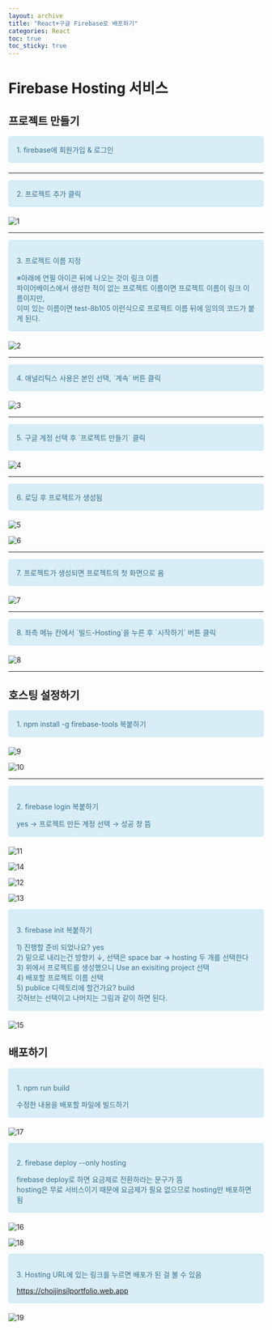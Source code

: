 ```yaml
---
layout: archive
title: "React+구글 Firebase로 배포하기"
categories: React
toc: true
toc_sticky: true
---
```


# Firebase Hosting 서비스

## 프로젝트 만들기

<div style="padding: 15px; border: 1px solid transparent; border-color: transparent; margin-bottom: 20px; border-radius: 4px; color: #31708f; background-color: #d9edf7; border-color: #bce8f1;">
  <div>1. firebase에 회원가입 & 로그인</div>
</div>

---

<div style="padding: 15px; border: 1px solid transparent; border-color: transparent; margin-bottom: 20px; border-radius: 4px; color: #31708f; background-color: #d9edf7; border-color: #bce8f1;">
  <div>2. 프로젝트 추가 클릭</div>
</div>

![1](https://github.com/chlwlstlf/portfolio/assets/63334368/a5df2403-3100-4318-bdfd-f4efbf3106ef)

---

<div style="padding: 15px; border: 1px solid transparent; border-color: transparent; margin-bottom: 20px; border-radius: 4px; color: #31708f; background-color: #d9edf7; border-color: #bce8f1;">
  <p>3. 프로젝트 이름 지정</p>
  <div>※아래에 연필 아이콘 뒤에 나오는 것이 링크 이름</div>
  <div>파이어베이스에서 생성한 적이 없는 프로젝트 이름이면 프로젝트 이름이 링크 이름이지만,</div>
  <div>이미 있는 이름이면 test-8b105 이런식으로 프로젝트 이름 뒤에 임의의 코드가 붙게 된다.</div>
</div>

![2](https://github.com/chlwlstlf/portfolio/assets/63334368/6bacd937-c0a4-4e6f-8613-e6a2cc2cb5c7)

---

<div style="padding: 15px; border: 1px solid transparent; border-color: transparent; margin-bottom: 20px; border-radius: 4px; color: #31708f; background-color: #d9edf7; border-color: #bce8f1;">
  <div>4. 애널리틱스 사용은 본인 선택, `계속` 버튼 클릭</div>
</div>

![3](https://github.com/chlwlstlf/portfolio/assets/63334368/d171ac4d-c594-4fdc-ad10-c2c2a123be1d)

---

<div style="padding: 15px; border: 1px solid transparent; border-color: transparent; margin-bottom: 20px; border-radius: 4px; color: #31708f; background-color: #d9edf7; border-color: #bce8f1;">
  <div>5. 구글 계정 선택 후 `프로젝트 만들기` 클릭</div>
</div>

![4](https://github.com/chlwlstlf/portfolio/assets/63334368/72853f07-cbca-4ac2-a83d-97cc78b9e814)

---

<div style="padding: 15px; border: 1px solid transparent; border-color: transparent; margin-bottom: 20px; border-radius: 4px; color: #31708f; background-color: #d9edf7; border-color: #bce8f1;">
  <div>6. 로딩 후 프로젝트가 생성됨</div>
</div>

![5](https://github.com/chlwlstlf/portfolio/assets/63334368/254661d1-3d41-4c46-99bf-7b92bb9b2fea)

![6](https://github.com/chlwlstlf/portfolio/assets/63334368/4078632a-c1ff-45cc-909c-c481d802491b)

---

<div style="padding: 15px; border: 1px solid transparent; border-color: transparent; margin-bottom: 20px; border-radius: 4px; color: #31708f; background-color: #d9edf7; border-color: #bce8f1;">
  <div>7. 프로젝트가 생성되면 프로젝트의 첫 화면으로 옴</div>
</div>

![7](https://github.com/chlwlstlf/portfolio/assets/63334368/5d326a38-5859-41bf-9bff-622b09150ec9)

---

<div style="padding: 15px; border: 1px solid transparent; border-color: transparent; margin-bottom: 20px; border-radius: 4px; color: #31708f; background-color: #d9edf7; border-color: #bce8f1;">
  <div>8. 좌측 메뉴 칸에서 `빌드-Hosting`을 누른 후 `시작하기` 버튼 클릭</div>
</div>

![8](https://github.com/chlwlstlf/portfolio/assets/63334368/a40307b8-1786-44b0-96df-4c88cd574418)

---

## 호스팅 설정하기

<div style="padding: 15px; border: 1px solid transparent; border-color: transparent; margin-bottom: 20px; border-radius: 4px; color: #31708f; background-color: #d9edf7; border-color: #bce8f1;">
  <div>1. npm install -g firebase-tools 복붙하기</div>
</div>

![9](https://github.com/chlwlstlf/portfolio/assets/63334368/22bb3abf-b7e1-4c0a-a4e3-bd52264c1cc7)

![10](https://github.com/chlwlstlf/portfolio/assets/63334368/0424a0a6-0723-4053-8ce2-165bd1c9c1ad)

---

<div style="padding: 15px; border: 1px solid transparent; border-color: transparent; margin-bottom: 20px; border-radius: 4px; color: #31708f; background-color: #d9edf7; border-color: #bce8f1;">
  <p>2. firebase login 복붙하기</p>
  <div>yes → 프로젝트 만든 계정 선택 → 성공 창 뜸</div>
</div>

![11](https://github.com/chlwlstlf/portfolio/assets/63334368/f27a60d4-9cc3-47b5-a6a6-baedcfdf8560)

![14](https://github.com/chlwlstlf/portfolio/assets/63334368/cb60642b-9fbc-4994-a38f-41a1e8e45125)

![12](https://github.com/chlwlstlf/portfolio/assets/63334368/5efe6e48-c18f-4784-bcb8-828eb25211e6)

![13](https://github.com/chlwlstlf/portfolio/assets/63334368/392ff76b-825e-4dec-8b31-81eaf5a32341)

<div style="padding: 15px; border: 1px solid transparent; border-color: transparent; margin-bottom: 20px; border-radius: 4px; color: #31708f; background-color: #d9edf7; border-color: #bce8f1;">
  <p>3. firebase init 복붙하기</p>
  <div>1) 진행할 준비 되었나요? yes</div>
  <div>2) 밑으로 내리는건 방향키 ↓, 선택은 space bar → hosting 두 개를 선택한다</div>
  <div>3) 위에서 프로젝트를 생성했으니 Use an exisiting project 선택</div>
  <div>4) 배포할 프로젝트 이름 선택</div>
  <div>5) publice 디렉토리에 할건가요? build</div>
  <div>깃허브는 선택이고 나머지는 그림과 같이 하면 된다.</div>
</div>

![15](https://github.com/chlwlstlf/portfolio/assets/63334368/714aea30-4090-489f-92a3-246765d4a97f)

## 배포하기

<div style="padding: 15px; border: 1px solid transparent; border-color: transparent; margin-bottom: 20px; border-radius: 4px; color: #31708f; background-color: #d9edf7; border-color: #bce8f1;">
  <p>1. npm run build</p>
  <div>수정한 내용을 배포할 파일에 빌드하기</div>
</div>

![17](https://github.com/chlwlstlf/portfolio/assets/63334368/c26230ba-24d7-4d27-862f-83a226139968)

<div style="padding: 15px; border: 1px solid transparent; border-color: transparent; margin-bottom: 20px; border-radius: 4px; color: #31708f; background-color: #d9edf7; border-color: #bce8f1;">
  <p>2. firebase deploy --only hosting</p>
  <div>firebase deploy로 하면 요금제로 전환하라는 문구가 뜸</div>
  <div>hosting은 무료 서비스이기 때문에 요금제가 필요 없으므로 hosting만 배포하면 됨</div>
</div>

![16](https://github.com/chlwlstlf/portfolio/assets/63334368/3bffcc6b-b821-41c0-9963-f3a7f33016a8)

![18](https://github.com/chlwlstlf/portfolio/assets/63334368/d6bc9ff5-9899-4531-bc48-17719bffc8b8)

<div style="padding: 15px; border: 1px solid transparent; border-color: transparent; margin-bottom: 20px; border-radius: 4px; color: #31708f; background-color: #d9edf7; border-color: #bce8f1;">
  <p>3. Hosting URL에 있는 링크를 누르면 배포가 된 걸 볼 수 있음</p>
  <a href="https://choijinsilportfolio.web.app">https://choijinsilportfolio.web.app</a>
</div>

![19](https://github.com/chlwlstlf/portfolio/assets/63334368/d1fbac85-9d86-4396-b506-f4200caae278)
